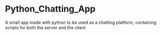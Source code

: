 # Python_Chatting_App
A small app made with python to be used as a chatting platform, containing scripts for both the server and the client
